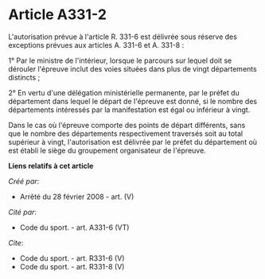# Article A331-2

L'autorisation prévue à l'article R. 331-6 est délivrée sous réserve des exceptions prévues aux articles A. 331-6 et A.
331-8 : 

1° Par le ministre de l'intérieur, lorsque le parcours sur lequel doit se dérouler l'épreuve inclut des voies situées dans
plus de vingt départements distincts ; 

2° En vertu d'une délégation ministérielle permanente, par le préfet du département dans lequel le départ de l'épreuve est
donné, si le nombre des départements intéressés par la manifestation est égal ou inférieur à vingt. 

Dans le cas où l'épreuve comporte des points de départ différents, sans que le nombre des départements respectivement
traversés soit au total supérieur à vingt, l'autorisation est délivrée par le préfet du département où est établi le siège du
groupement organisateur de l'épreuve.

**Liens relatifs à cet article**

_Créé par_:

  - Arrêté du 28 février 2008 - art. (V)

_Cité par_:

  - Code du sport. - art. A331-6 (VT)

_Cite_:

  - Code du sport. - art. R331-6 (V)
  - Code du sport. - art. R331-8 (V)
